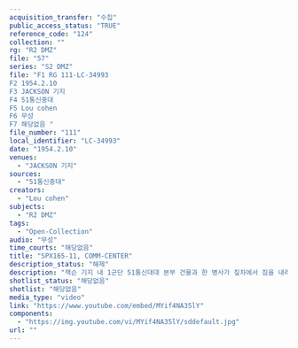 ```yaml
---
acquisition_transfer: "수집"
public_access_status: "TRUE"
reference_code: "124"
collection: ""
rg: "R2 DMZ"
file: "57"
series: "S2 DMZ"
file: "F1 RG 111-LC-34993
F2 1954.2.10
F3 JACKSON 기지
F4 51통신중대
F5 Lou cohen
F6 무성 
F7 해당없음 "
file_number: "111"
local_identifier: "LC-34993"
date: "1954.2.10"
venues: 
  - "JACKSON 기지"
sources: 
  - "51통신중대"
creators: 
  - "Lou cohen"
subjects: 
  - "R2 DMZ"
tags: 
  - "Open-Collection"
audio: "무성"
time_courts: "해당없음"
title: "SPX165-11, COMM-CENTER"
description_status: "해제"
description: "잭슨 기지 내 1군단 51통신대대 본부 건물과 한 병사가 짚차에서 짐을 내리는 장면, 기지 내의 건물 모습, 기지 정문에 보초와 잭슨기지 표지판, 헌병이 교통정리하는 장면, 한국경찰의 보초서는 장면, 잭슨 기지의 작전실과 비행기 정비하는 장면 등으로 구성되어 있다."
shotlist_status: "해당없음"
shotlist: "해당없음"
media_type: "video"
link: "https://www.youtube.com/embed/MYif4NA35lY"
components: 
  - "https://img.youtube.com/vi/MYif4NA35lY/sddefault.jpg"
url: ""
---
```

